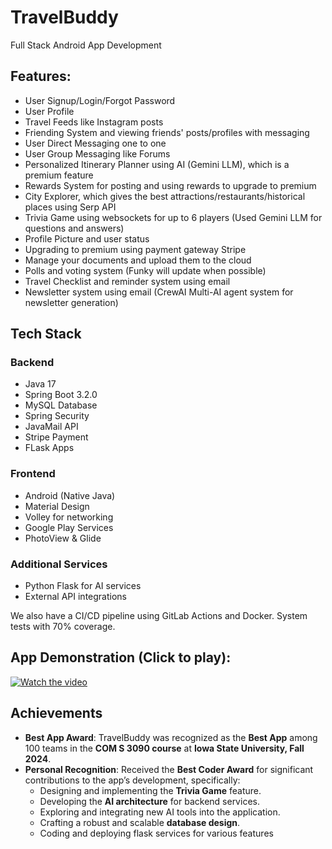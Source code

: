 # TravelBuddy
Full Stack Android App Development 

## Features:
- User Signup/Login/Forgot Password
- User Profile
- Travel Feeds like Instagram posts
- Friending System and viewing friends' posts/profiles with messaging
- User Direct Messaging one to one
- User Group Messaging like Forums
- Personalized Itinerary Planner  using AI (Gemini LLM), which is a premium feature
- Rewards System for posting and using rewards to upgrade to premium
- City Explorer, which gives the best attractions/restaurants/historical places using Serp API
- Trivia Game using websockets for up to 6 players (Used Gemini LLM for questions and answers)
- Profile Picture and user status
- Upgrading to premium using payment gateway Stripe
- Manage your documents and upload them to the cloud
- Polls and voting system (Funky will update when possible)
- Travel Checklist and reminder system using email
- Newsletter system using email (CrewAI Multi-AI agent system for newsletter generation)

## Tech Stack

### Backend
- Java 17
- Spring Boot 3.2.0
- MySQL Database
- Spring Security
- JavaMail API
- Stripe Payment
- FLask Apps

### Frontend
- Android (Native Java)
- Material Design
- Volley for networking
- Google Play Services
- PhotoView & Glide

### Additional Services
- Python Flask for AI services
- External API integrations

We also have a CI/CD pipeline using GitLab Actions and Docker. System tests with 70% coverage.

## App Demonstration (Click to play): 
[![Watch the video](https://img.youtube.com/vi/NeFzfQO8eNw/0.jpg)](https://youtu.be/NeFzfQO8eNw)

## Achievements

- **Best App Award**: TravelBuddy was recognized as the **Best App** among 100 teams in the **COM S 3090 course** at **Iowa State University, Fall 2024**.  
- **Personal Recognition**: Received the **Best Coder Award** for significant contributions to the app’s development, specifically:  
  - Designing and implementing the **Trivia Game** feature.  
  - Developing the **AI architecture** for backend services.  
  - Exploring and integrating new AI tools into the application.  
  - Crafting a robust and scalable **database design**.
  - Coding and deploying flask services for various features

